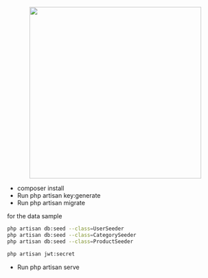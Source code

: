 <p align="center"><a href="https://laravel.com" target="_blank"><img src="https://raw.githubusercontent.com/laravel/art/master/logo-lockup/5%20SVG/2%20CMYK/1%20Full%20Color/laravel-logolockup-cmyk-red.svg" width="400"></a></p>

- composer install
- Run php artisan key:generate
- Run php artisan migrate

for the data sample

```bash
php artisan db:seed --class=UserSeeder
php artisan db:seed --class=CategorySeeder
php artisan db:seed --class=ProductSeeder

php artisan jwt:secret
```

- Run php artisan serve 